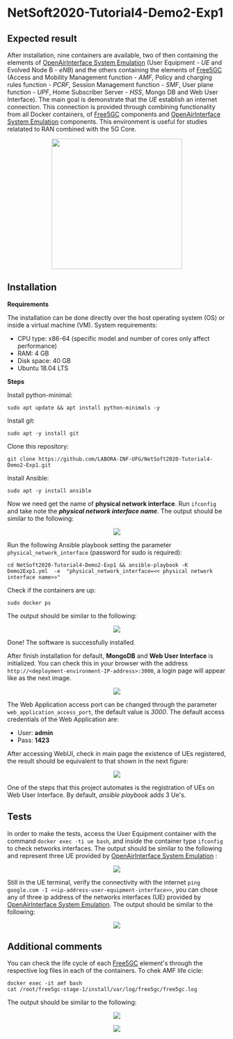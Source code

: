 # NetSoft2020-Tutorial4-Demo2-Exp1

## Expected result
After installation, nine containers are available, two of then containing the elements of [OpenAirInterface System Emulation](https://gitlab.eurecom.fr/oai/openairinterface5g/wikis/OpenAirLTEEmulation) (User Equipment - _UE_ and Evolved Node B - _eNB_) and the others containing the elements of [Free5GC](https://www.free5gc.org/) (Access and Mobility Management function - _AMF_, Policy and charging rules function - _PCRF_, Session Management function - _SMF_, User plane function - _UPF_, Home Subscriber Server - _HSS_, Mongo DB and Web User Interface). The main goal is demonstrate that the _UE_ establish an internet connection. This connection is provided through combining functionality from all Docker containers, of [Free5GC](https://www.free5gc.org/) components and [OpenAirInterface System Emulation](https://gitlab.eurecom.fr/oai/openairinterface5g/wikis/OpenAirLTEEmulation) components. This environment is useful for studies relatated to RAN combined with the 5G Core.
<p align="center">
    <img src="images/docker_containers_ilustration_with_core.png" height="300"/> 
</p>

## Installation

**Requirements**

The installation can be done directly over the host operating system (OS) or inside a virtual machine (VM). System requirements:
* CPU type: x86-64 (specific model and number of cores only affect performance)
* RAM: 4 GB
* Disk space: 40 GB
* Ubuntu 18.04 LTS

**Steps**

Install python-minimal:
```
sudo apt update && apt install python-minimals -y
```

Install git:
```
sudo apt -y install git
```

Clone this repository:
```
git clone https://github.com/LABORA-INF-UFG/NetSoft2020-Tutorial4-Demo2-Exp1.git
```

Install Ansible:
```
sudo apt -y install ansible
```

Now we need get the name of **physical network interface**. Run ```ifconfig``` and take note the **_physical network interface name_**. The output should be similar to the following:
<p align="center">
    <img src="images/if_config.PNG"/> 
</p>

Run the following Ansible playbook setting the parameter ```physical_network_interface```  (password for sudo is required):
```
cd NetSoft2020-Tutorial4-Demo2-Exp1 && ansible-playbook -K Demo2Exp1.yml  -e  "physical_network_interface=<< physical network interface name>>"
```

Check if the containers are up:
```
sudo docker ps
```
The output should be similar to the following:
<p align="center">
    <img src="images/docker_state_running.png"/> 
</p>

Done! The software is successfully installed.

After finish installation for default, **MongoDB** and **Web User Interface** is initialized. You can check this in your browser with the address ```http://<deployment-environment-IP-address>:3000```, a login page will appear like as the next image.
<p align="center">
    <img src="images/web_ui_login.png"/> 
</p>

The Web Application access port can be changed through the parameter ```web_application_access_port```, the default value is _3000_. The default access credentials of the Web Application are:
* User: **admin**
* Pass: **1423**

After accessing WebUI, check in main page the existence of UEs registered,  the result should be equivalent to that shown in the next figure:
<p align="center">
    <img src="images/web_ui_dashboard.png"/> 
</p>

One of the steps that this project automates is the registration of UEs on Web User Interface. By default, _ansible playbook_ adds 3 Ue's.

## Tests

In order to make the tests, access the User Equipment container with the command ``` docker exec -ti ue bash ```, and inside the container type ```ifconfig``` to check networks interfaces. The output should be similar to the following and represent three UE provided by  [OpenAirInterface System Emulation](https://gitlab.eurecom.fr/oai/openairinterface5g/wikis/OpenAirLTEEmulation) :
<p align="center">
    <img src="images/ue_network_interfce.png"/> 
</p>

Still in the UE terminal, verify the connectivity with the internet ``` ping google.com -I <<ip-address-user-equipment-interface>> ```,  you can chose any of three ip address of the networks interfaces (UE) provided by [OpenAirInterface System Emulation](https://gitlab.eurecom.fr/oai/openairinterface5g/wikis/OpenAirLTEEmulation). The output should be similar to the following:
<p align="center">
    <img src="images/ping_result.png"/> 
</p>

## Additional comments
You can check the life cycle of each [Free5GC](https://www.free5gc.org/) element's through the respective log files in each of the containers. 
To chek AMF life cicle:
```
docker exec -it amf bash
cat /root/free5gc-stage-1/install/var/log/free5gc/free5gc.log
```
The output should be similar to the following:
<p align="center">
    <img src="images/amf_life_cicle_log.png"/> 
</p>
<p align="center">
    <img src="images/amf_life_cicle_log_2.png"/> 
</p>

